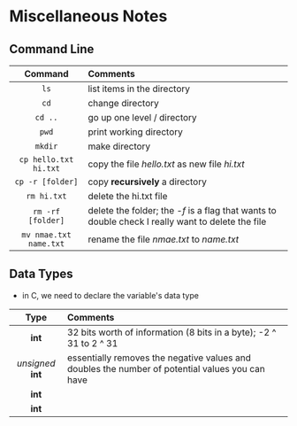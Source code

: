 # Miscellaneous Notes

## Command Line

| Command | Comments |
| :---: | :---|
| `ls` | list items in the directory | 
| `cd` | change directory |
| `cd ..` | go up one level / directory |
| `pwd` | print working directory |
| `mkdir` | make directory |
| `cp hello.txt hi.txt` | copy the file *hello.txt* as new file *hi.txt* |
| `cp -r [folder]` | copy **recursively** a directory |
| `rm hi.txt` | delete the hi.txt file |
| `rm -rf [folder]` | delete the folder; the *-f* is a flag that wants to double check I really want to delete the file |
| `mv nmae.txt name.txt` | rename the file *nmae.txt* to *name.txt* |

## Data Types

- in C, we need to declare the variable's data type

| Type | Comments |
| :---: | :---|
| **int** | 32 bits worth of information (8 bits in a byte); -2 ^ 31 to 2 ^ 31 |
| *unsigned* **int** | essentially removes the negative values and doubles the number of potential values you can have |
| **int** |  |
| **int** |  |
